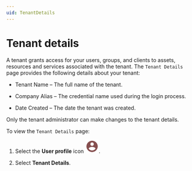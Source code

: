 ```yaml
---
uid: TenantDetails
---
```


# Tenant details

A tenant grants access for your users, groups, and clients to assets, resources and services associated with the tenant. The `Tenant Details` page provides the following details about your tenant:

- Tenant Name – The full name of the tenant.

- Company Alias – The credential name used during the login process.

- Date Created – The date the tenant was created.

Only the tenant administrator can make changes to the tenant details.

To view the `Tenant Details` page:

1. Select the **User profile** icon ![User Profile icon](../../_icons/custom/account-circle.svg).

1. Select **Tenant Details**.

